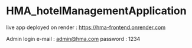 # HMA_hotelManagementApplication

live app deployed on render : https://hma-frontend.onrender.com

Admin login e-mail : admin@hma.com
          password : 1234 
